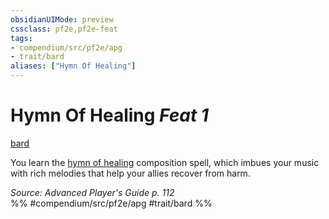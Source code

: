 ```yaml
---
obsidianUIMode: preview
cssclass: pf2e,pf2e-feat
tags:
- compendium/src/pf2e/apg
- trait/bard
aliases: ["Hymn Of Healing"]
---
```

# Hymn Of Healing  *Feat 1*  
[bard](../../Rules/traits/bard.md)  


You learn the [hymn of healing](../spells/hymn-of-healing-apg.md) composition spell, which imbues your music with rich melodies that help your allies recover from harm.

*Source: Advanced Player's Guide p. 112*  
%% #compendium/src/pf2e/apg #trait/bard %%